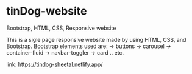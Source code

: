 # tinDog-website
Bootstrap, HTML, CSS, Responsive website

This is a sigle page responsive website made by using HTML, CSS, and Bootstrap.
Bootstrap elements used are:
  -> buttons
  -> carousel
  -> container-fluid
  -> navbar-toggler
  -> card .. etc.
  
  link: https://tindog-sheetal.netlify.app/
